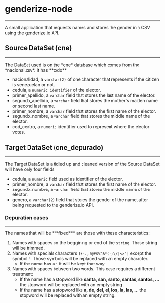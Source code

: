 # genderize-node
<hr/>
A small application that requests names and stores the gender in a CSV using the genderize.io API.


## Source DataSet (cne)
<hr/>
The DataSet used is on the *cne* database which comes from the *nacional.csv*. It has **todo**

- nacionalidad, a ```varchar(2)``` of one character that represents if the citizen is venezuelan or not.  
- cedula, a ```numeric identifier``` of the elector.
- primer_apellido, a ```varchar``` field that stores the last name of the elector.
- segundo_apellido, a ```varchar``` field that stores the mother's maiden name or second last name.
- primer_nombre, a ```varchar``` field that stores the first name of the elector.
- segundo_nombre, a ```varchar``` field that stores the middle name of the elector.
- cod_centro, a ```numeric``` identifier used to represent where the elector votes.


## Target DataSet (cne_depurado)
<hr/>
The Target DataSet is a tidied up and cleaned version of the Source DataSet will have only four fields.

- cedula, a ```numeric``` field used as identifier of the elector.
- primer_nombre, a ```varchar``` field that stores the first name of the elector.
- segundo_nombre, a ```varchar``` field that stores the middle name of the elector.
- genero, a ```varchar(2)``` field that stores the gender of the name, after being requested to the genderize.io API.

### Depuration cases
<hr/>
The names that will be ***fixed*** are those with these characteristics:

1. Names with spaces on the beggining or end of the ```string```. Those string will be trimmed.
2. Names with specials characters ```[+-.,!@#$%^&*();\/|<>"]``` except the symbol ```'```. Those symbols will be replaced with an empty character.
   - If the name has a ```'``` it will be kept that way.
3. Names with spaces between two words. This case requires a different treatment:
   - If the name has a stopword like **santa, san, santo, santas, santos, ...** the stopword will be replaced with an empty string .
   - If the name has a stopword like **a, de, del, el, los, la, las, ...** the stopword will be replaced with an empty string.